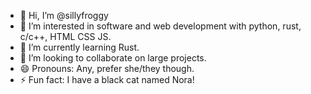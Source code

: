 - 👋 Hi, I’m @sillyfroggy
- 👀 I’m interested in software and web development with python, rust, c/c++, HTML CSS JS.
- 🌱 I’m currently learning Rust.
- 💞️ I’m looking to collaborate on large projects.
- 😄 Pronouns: Any, prefer she/they though.
- ⚡ Fun fact: I have a black cat named Nora!

<!---
sillyfroggy/sillyfroggy is a ✨ special ✨ repository because its `README.md` (this file) appears on your GitHub profile.
You can click the Preview link to take a look at your changes.
--->
